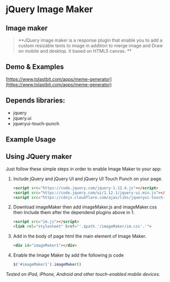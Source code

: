 # jQuery Image Maker
## Image maker

> **JQuery image maker is a response plugin that enable you to add a custom resizable texts to image in addition to merge image and Draw on mobile and desktop. It based on HTML5 canvas. **

## Demo & Examples

[https://www.tolastbit.com/apps/meme-generator](https://www.tolastbit.com/apps/meme-generator)

## Depends libraries:
 *  jquery
 *  jquery.ui
 *  jqueryui-touch-punch

## Example Usage

## Using JQuery maker

Just follow these simple steps in order to enable Image Maker to your app:

1. Include jQuery and jQuery UI and jQuery UI Touch Punch on your page.

    ```html
    <script src="https://code.jquery.com/jquery-1.12.4.js"></script>
    <script src="https://code.jquery.com/ui/1.12.1/jquery-ui.min.js"></script>
    <script src="https://cdnjs.cloudflare.com/ajax/libs/jqueryui-touch-punch/0.2.2/jquery.ui.touch-punch.min.js"></script>
    ```

2. Download imageMaker then add imageMaker.js and imageMaker.css then Include them after the dependend plugins above in 1.

    ```html
    <script src="im.js"></script>
    <link rel="stylesheet" href="'.$path.'/imageMaker/im.css'.'">
    ```

3. Add in the body of page html the main element of Image Maker.

    ```html
    <div id="imageMaker1"></div>
    ```
4. Enable the Image Maker by add the following js code
    ```js
    $('#imageMaker1').imageMaker()
    ```    

_Tested on iPad, iPhone, Android and other touch-enabled mobile devices._
